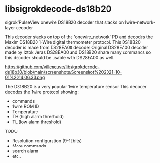 # libsigrokdecode-ds18b20
sigrok/PulseView onewire DS18B20 decoder that stacks on 1wire-network-layer decoder 

This decoder stacks on top of the 'onewire_network' PD and decodes the
Maxim DS18B20 1-Wire digital thermometer protocol.
This DS18B20 decoder is made from DS28EA00 decoder
Original DS28EA00 decoder made by Iztok Jeras
DS28EA00 and DS18B20 share many commands so this decoder should be usable with DS28EA00 as well.

https://github.com/villeneuve/libsigrokdecode-ds18b20/blob/main/screenshots/Screenshot%202021-10-01%2014.06.33.png

The DS18B20 is a very popular 1wire temperature sensor
This decoder decodes the 1wire protocol showing:
- commands
- 1wire ROM ID
- Temperature
- TH (high alarm threshold)
- TL (low alarm threshold)

TODO:
- Resolution configuration (9-12bits)
- More commands
- search alarm
- etc..
